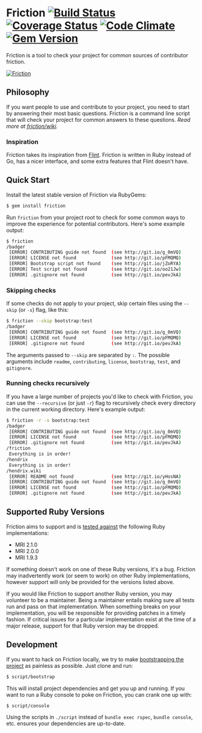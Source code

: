 # Friction [![Build Status](https://travis-ci.org/rafalchmiel/friction.svg?branch=master)](https://travis-ci.org/rafalchmiel/friction) [![Coverage Status](https://coveralls.io/repos/rafalchmiel/friction/badge.svg?branch=master)](https://coveralls.io/r/rafalchmiel/friction?branch=master) [![Code Climate](https://codeclimate.com/github/rafalchmiel/friction.svg)](https://codeclimate.com/github/rafalchmiel/friction) [![Gem Version](https://badge.fury.io/rb/friction.svg)](https://rubygems.org/gems/friction)
Friction is a tool to check your project for common sources of contributor friction.

[![Friction](https://raw.github.com/rafalchmiel/friction/gh-pages/example.gif)](https://github.com/rafalchmiel/friction)

## Philosophy
If you want people to use and contribute to your project, you need to start by answering their most basic questions. Friction is a command line script that will check your project for common answers to these questions. *Read more at [friction/wiki](https://github.com/rafalchmiel/friction/wiki).*

### Inspiration
Friction takes its inspiration from [Flint](https://github.com/pengwynn/flint). Friction is written in Ruby instead of Go, has a nicer interface, and some extra features that Flint doesn't have.
## Quick Start
Install the latest stable version of Friction via RubyGems:

```bash
$ gem install friction
```

Run `friction` from your project root to check for some common ways to improve the experience for potential contributors. Here's some example output:

```bash
$ friction
/badger
 [ERROR] CONTRIBUTING guide not found  (see http://git.io/g_0mVQ)
 [ERROR] LICENSE not found             (see http://git.io/pFMQMQ)
 [ERROR] Bootstrap script not found    (see http://git.io/jZoRYA)
 [ERROR] Test script not found         (see http://git.io/oo21Jw)
 [ERROR] .gitignore not found          (see http://git.io/pevJkA)
```

### Skipping checks
If some checks do not apply to your project, skip certain files using the `--skip` (or `-s`) flag, like this:

```bash
$ friction --skip bootstrap:test
/badger
 [ERROR] CONTRIBUTING guide not found  (see http://git.io/g_0mVQ)
 [ERROR] LICENSE not found             (see http://git.io/pFMQMQ)
 [ERROR] .gitignore not found          (see http://git.io/pevJkA)
```

The arguments passed to `--skip` are separated by `:`. The possible arguments include `readme`, `contributing`, `license`, `bootstrap`, `test`, and `gitignore`.

### Running checks recursively
If you have a large number of projects you'd like to check with Friction, you can use the `--recursive` (or just `-r`) flag to recursively check every directory in the current working directory. Here's example output:

```bash
$ friction -r -s bootstrap:test
/badger
 [ERROR] CONTRIBUTING guide not found  (see http://git.io/g_0mVQ)
 [ERROR] LICENSE not found             (see http://git.io/pFMQMQ)
 [ERROR] .gitignore not found          (see http://git.io/pevJkA)
/friction
 Everything is in order!
/hendrix
 Everything is in order!
/hendrix.wiki
 [ERROR] README not found              (see http://git.io/yHosNA)
 [ERROR] CONTRIBUTING guide not found  (see http://git.io/g_0mVQ)
 [ERROR] LICENSE not found             (see http://git.io/pFMQMQ)
 [ERROR] .gitignore not found          (see http://git.io/pevJkA)
```

## Supported Ruby Versions
Friction aims to support and is [tested against](https://travis-ci.org/rafalchmiel/friction) the following Ruby implementations:

 - MRI 2.1.0
 - MRI 2.0.0
 - MRI 1.9.3

If something doesn't work on one of these Ruby versions, it's a bug. Friction may inadvertently work (or seem to work) on other Ruby implementations, however support will only be provided for the versions listed above.

If you would like Friction to support another Ruby version, you may volunteer to be a maintainer. Being a maintainer entails making sure all tests run and pass on that implementation. When something breaks on your implementation, you will be responsible for providing patches in a timely fashion. If critical issues for a particular implementation exist at the time of a major release, support for that Ruby version may be dropped.

## Development
If you want to hack on Friction locally, we try to make [bootstrapping the project](http://wynnnetherland.com/linked/2013012801/bootstrapping-consistency) as painless as possible. Just clone and run:

```bash
$ script/bootstrap
```

This will install project dependencies and get you up and running. If you want to run a Ruby console to poke on Friction, you can crank one up with:

```bash
$ script/console
```

Using the scripts in `./script` instead of `bundle exec rspec`, `bundle console`, etc. ensures your dependencies are up-to-date.
